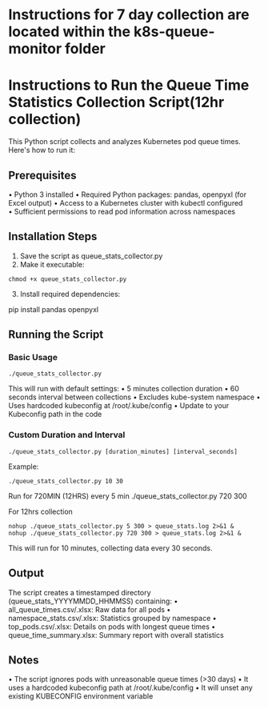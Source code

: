 # Instructions for 7 day collection are located within the k8s-queue-monitor folder

# Instructions to Run the Queue Time Statistics Collection Script(12hr collection)
This Python script collects and analyzes Kubernetes pod queue times. Here's how to run it:

## Prerequisites
• Python 3 installed 
• Required Python packages: pandas, openpyxl (for Excel output) 
• Access to a Kubernetes cluster with kubectl configured  
• Sufficient permissions to read pod information across namespaces  

## Installation Steps
1. Save the script as queue_stats_collector.py
2. Make it executable:  
```  
chmod +x queue_stats_collector.py
```
3. Install required dependencies:  
  
pip install pandas openpyxl  
## Running the Script
### Basic Usage
```
./queue_stats_collector.py
```
This will run with default settings:
• 5 minutes collection duration
• 60 seconds interval between collections
• Excludes kube-system namespace
• Uses hardcoded kubeconfig at /root/.kube/config
• Update to your Kubeconfig path in the code
### Custom Duration and Interval
```
./queue_stats_collector.py [duration_minutes] [interval_seconds]
```

Example:
```
./queue_stats_collector.py 10 30
```
Run for 720MIN (12HRS) every 5 min
./queue_stats_collector.py 720 300

For 12hrs collection
```
nohup ./queue_stats_collector.py 5 300 > queue_stats.log 2>&1 &
nohup ./queue_stats_collector.py 720 300 > queue_stats.log 2>&1 &
```

This will run for 10 minutes, collecting data every 30 seconds.
## Output
The script creates a timestamped directory (queue_stats_YYYYMMDD_HHMMSS) containing:
• all_queue_times.csv/.xlsx: Raw data for all pods
• namespace_stats.csv/.xlsx: Statistics grouped by namespace
• top_pods.csv/.xlsx: Details on pods with longest queue times
• queue_time_summary.xlsx: Summary report with overall statistics
## Notes
• The script ignores pods with unreasonable queue times (>30 days)
• It uses a hardcoded kubeconfig path at /root/.kube/config
• It will unset any existing KUBECONFIG environment variable

